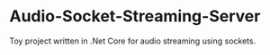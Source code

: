 # Audio-Socket-Streaming-Server
Toy project written in .Net Core for audio streaming using sockets.
